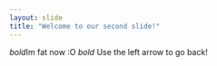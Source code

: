 ```yaml
---
layout: slide
title: "Welcome to our second slide!"
---
```

*bold*Im fat now :O *bold*
Use the left arrow to go back!
